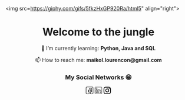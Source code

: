 <img src=https://giphy.com/gifs/5fkzHxGP920Ra/html5" align="right">
<br>
<h1 align="center"> Welcome to the jungle </h1>

<p align="center"> 🌱 I’m currently learning: <strong>Python, Java and SQL</strong></p>

<p align="center"> 📫 How to reach me: <strong>maikol.lourencon@gmail.com</strong></p>

<h3 align="center"> My Social Networks 😁 </h3>

<p align="center">
<a href="https://www.facebook.com/MaikolLourenconSantos/" target="_blank"><img align="center" src="https://github.com/MaikolSantos/image/blob/main/facebook.svg" alt="FaceBook: Maikol Lourençon dos Santos" width="20" heigth="20"/></a>
<a href="https://www.linkedin.com/in/maikol-louren%C3%A7on/" target="_blank"><img align="center" src="https://github.com/MaikolSantos/image/blob/main/linkedin.svg" alt="LinkedIn: Maikol Lourençon" width="20" heigth="20"/></a>
<a href="https://www.instagram.com/maikol_lourencon/" target="_blank"><img align="center" src="https://github.com/MaikolSantos/image/blob/main/instagram.svg" alt="Instagram: Maikol Lourençon dos Santos" width="20" heigth="20"/></a>
</p>

